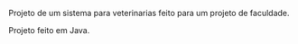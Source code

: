Projeto de um sistema para veterinarias feito para um projeto de faculdade.

Projeto feito em Java.
